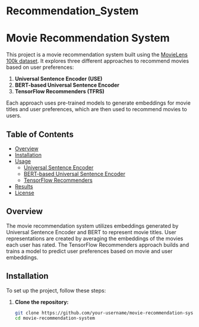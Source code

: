 # Recommendation_System

# Movie Recommendation System

This project is a movie recommendation system built using the [MovieLens 100k dataset](https://grouplens.org/datasets/movielens/100k/). It explores three different approaches to recommend movies based on user preferences:

1. **Universal Sentence Encoder (USE)**
2. **BERT-based Universal Sentence Encoder**
3. **TensorFlow Recommenders (TFRS)**

Each approach uses pre-trained models to generate embeddings for movie titles and user preferences, which are then used to recommend movies to users.

## Table of Contents

- [Overview](#overview)
- [Installation](#installation)
- [Usage](#usage)
  - [Universal Sentence Encoder](#universal-sentence-encoder)
  - [BERT-based Universal Sentence Encoder](#bert-based-universal-sentence-encoder)
  - [TensorFlow Recommenders](#tensorflow-recommenders)
- [Results](#results)
- [License](#license)

## Overview

The movie recommendation system utilizes embeddings generated by Universal Sentence Encoder and BERT to represent movie titles. User representations are created by averaging the embeddings of the movies each user has rated. The TensorFlow Recommenders approach builds and trains a model to predict user preferences based on movie and user embeddings.

## Installation

To set up the project, follow these steps:

1. **Clone the repository:**

   ```bash
   git clone https://github.com/your-username/movie-recommendation-system.git
   cd movie-recommendation-system
